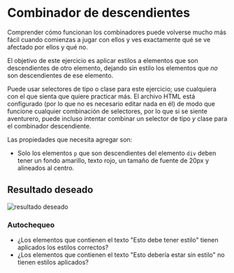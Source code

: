 # Combinador de descendientes
Comprender cómo funcionan los combinadores puede volverse mucho más fácil cuando comienzas a jugar con ellos y ves exactamente qué se ve afectado por ellos y qué no.

El objetivo de este ejercicio es aplicar estilos a elementos que son descendientes de otro elemento, dejando sin estilo los elementos que *no* son descendientes de ese elemento.

Puede usar selectores de tipo o clase para este ejercicio; use cualquiera con el que sienta que quiere practicar más. El archivo HTML está configurado (por lo que no es necesario editar nada en él) de modo que funcione cualquier combinación de selectores, por lo que si se siente aventurero, puede incluso intentar combinar un selector de tipo *y* clase para el combinador descendiente.

Las propiedades que necesita agregar son:

* Solo los elementos `p` que son descendientes del elemento `div` deben tener un fondo amarillo, texto rojo, un tamaño de fuente de 20px y alineados al centro.

## Resultado deseado
![resultado deseado](./resultado-deseado.png)


### Autochequeo
- ¿Los elementos que contienen el texto "Esto debe tener estilo" tienen aplicados los estilos correctos?
- ¿Los elementos que contienen el texto "Esto debería estar sin estilo" no tienen estilos aplicados?
